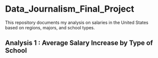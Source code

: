 # Data_Journalism_Final_Project
This repository documents my analysis on salaries in the United States based on regions, majors, and school types.
## Analysis 1 : Average Salary Increase by Type of School
### 
